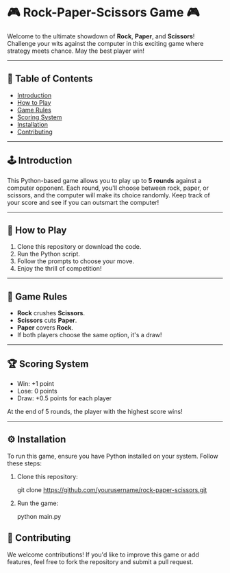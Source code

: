 # 🎮 Rock-Paper-Scissors Game 🎮

Welcome to the ultimate showdown of **Rock**, **Paper**, and **Scissors**! Challenge your wits against the computer in this exciting game where strategy meets chance. May the best player win!

---

## 📜 Table of Contents

- [Introduction](#introduction)
- [How to Play](#how-to-play)
- [Game Rules](#game-rules)
- [Scoring System](#scoring-system)
- [Installation](#installation)
- [Contributing](#contributing)


---

## 🕹️ Introduction

This Python-based game allows you to play up to **5 rounds** against a computer opponent. Each round, you'll choose between rock, paper, or scissors, and the computer will make its choice randomly. Keep track of your score and see if you can outsmart the computer!

---

## 🤔 How to Play

1. Clone this repository or download the code.
2. Run the Python script.
3. Follow the prompts to choose your move.
4. Enjoy the thrill of competition!

---

## 📏 Game Rules

- **Rock** crushes **Scissors**.
- **Scissors** cuts **Paper**.
- **Paper** covers **Rock**.
- If both players choose the same option, it's a draw!

---

## 🏆 Scoring System

- Win: +1 point
- Lose: 0 points
- Draw: +0.5 points for each player

At the end of 5 rounds, the player with the highest score wins!

---

## ⚙️ Installation

To run this game, ensure you have Python installed on your system. Follow these steps:

1. Clone this repository:

   git clone https://github.com/yourusername/rock-paper-scissors.git

2. Run the game:

   python main.py

## 🤝 Contributing

We welcome contributions! If you'd like to improve this game or add features, feel free to fork the repository and submit a pull request.




